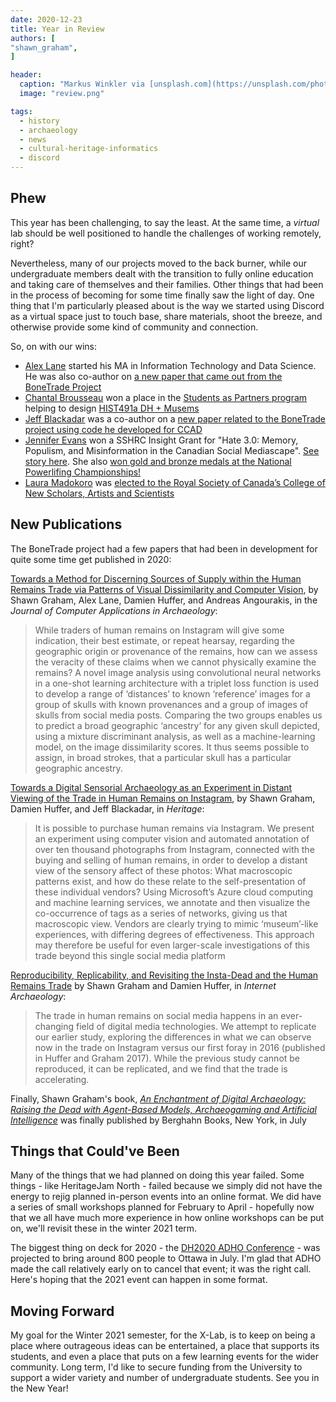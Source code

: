 ```yaml
---
date: 2020-12-23
title: Year in Review
authors: [
"shawn_graham",
]

header:
  caption: "Markus Winkler via [unsplash.com](https://unsplash.com/photos/-fRAIQHKcc0)"
  image: "review.png"

tags:
  - history
  - archaeology
  - news
  - cultural-heritage-informatics
  - discord
---
```


## Phew

This year has been challenging, to say the least. At the same time, a _virtual_ lab should be well positioned to handle the challenges of working remotely, right?

Nevertheless, many of our projects moved to the back burner, while our undergraduate members dealt with the transition to fully online education and taking care of themselves and their families. Other things that had been in the process of becoming for some time finally saw the light of day. One thing that I'm particularly pleased about is the way we started using Discord as a virtual space just to touch base, share materials, shoot the breeze, and otherwise provide some kind of community and connection.

So, on with our wins:

- [Alex Lane](authors/alex_lane/) started his MA in Information Technology and Data Science. He was also co-author on [a new paper that came out from the BoneTrade Project](https://journal.caa-international.org/article/10.5334/jcaa.59/)
- [Chantal Brousseau](authors/chantal_brousseau/) won a place in the [Students as Partners program](https://carleton.ca/discoverycentre/funding-opportunities/students-as-partners-program-sapp/) helping to design [HIST491a DH + Musems](https://dhmuse.netlify.app)
- [Jeff Blackadar](authors/jeff_blackadar) was a co-author on a [new paper related to the BoneTrade project using code he developed for CCAD](https://www.mdpi.com/2571-9408/3/2/13)
- [Jennifer Evans](authors/jennifer_v_evans/) won a SSHRC Insight Grant for "Hate 3.0: Memory, Populism, and Misinformation in the Canadian Social Mediascape". [See story here](https://carleton.ca/history/2020/history-professors-win-sshrc-insight-grant-for-hate-3-0/). She also [won gold and bronze medals at the National Powerlifing Championships!](https://newsroom.carleton.ca/story/history-professor-medals-powerlifting/)
- [Laura Madokoro](authors/laura_madokoro/) was [elected to the Royal Society of Canada’s College of New Scholars, Artists and Scientists](https://carleton.ca/history/2020/laura-madokoro-named-to-the-rsc-college-of-new-scholars-artists-and-scientists/)

## New Publications

The BoneTrade project had a few papers that had been in development for quite some time get published in 2020:

[Towards a Method for Discerning Sources of Supply within the Human Remains Trade via Patterns of Visual Dissimilarity and Computer Vision](https://journal.caa-international.org/article/10.5334/jcaa.59/), by Shawn Graham, Alex Lane, Damien Huffer, and Andreas Angourakis, in the _Journal of Computer Applications in Archaeology_:

> While traders of human remains on Instagram will give some indication, their best estimate, or repeat hearsay, regarding the geographic origin or provenance of the remains, how can we assess the veracity of these claims when we cannot physically examine the remains? A novel image analysis using convolutional neural networks in a one-shot learning architecture with a triplet loss function is used to develop a range of ‘distances’ to known ‘reference’ images for a group of skulls with known provenances and a group of images of skulls from social media posts. Comparing the two groups enables us to predict a broad geographic ‘ancestry’ for any given skull depicted, using a mixture discriminant analysis, as well as a machine-learning model, on the image dissimilarity scores. It thus seems possible to assign, in broad strokes, that a particular skull has a particular geographic ancestry.

[Towards a Digital Sensorial Archaeology as an Experiment in Distant Viewing of the Trade in Human Remains on Instagram](https://www.mdpi.com/2571-9408/3/2/13), by Shawn Graham, Damien Huffer, and Jeff Blackadar, in _Heritage_:

> It is possible to purchase human remains via Instagram. We present an experiment using computer vision and automated annotation of over ten thousand photographs from Instagram, connected with the buying and selling of human remains, in order to develop a distant view of the sensory affect of these photos: What macroscopic patterns exist, and how do these relate to the self-presentation of these individual vendors? Using Microsoft’s Azure cloud computing and machine learning services, we annotate and then visualize the co-occurrence of tags as a series of networks, giving us that macroscopic view. Vendors are clearly trying to mimic ‘museum’-like experiences, with differing degrees of effectiveness. This approach may therefore be useful for even larger-scale investigations of this trade beyond this single social media platform

[Reproducibility, Replicability, and Revisiting the Insta-Dead and the Human Remains Trade](https://intarch.ac.uk/journal/issue55/11/index.html) by Shawn Graham and Damien Huffer, in _Internet Archaeology_:

> The trade in human remains on social media happens in an ever-changing field of digital media technologies. We attempt to replicate our earlier study, exploring the differences in what we can observe now in the trade on Instagram versus our first foray in 2016 (published in Huffer and Graham 2017). While the previous study cannot be reproduced, it can be replicated, and we find that the trade is accelerating.

Finally, Shawn Graham's book, _[An Enchantment of Digital Archaeology: Raising the Dead with Agent-Based Models, Archaeogaming and Artificial Intelligence](https://www.berghahnbooks.com/title/GrahamEnchantment)_ was finally published by Berghahn Books, New York, in July

## Things that Could've Been

Many of the things that we had planned on doing this year failed. Some things - like HeritageJam North - failed because we simply did not have the energy to rejig planned in-person events into an online format. We did have a series of small workshops planned for February to April - hopefully now that we all have much more experience in how online workshops can be put on, we'll revisit these in the winter 2021 term.

The biggest thing on deck for 2020 - the [DH2020 ADHO Conference](https://dh2020.adho.org/) - was projected to bring around 800 people to Ottawa in July. I'm glad that ADHO made the call relatively early on to cancel that event; it was the right call. Here's hoping that the 2021 event can happen in some format.

## Moving Forward

My goal for the Winter 2021 semester, for the X-Lab, is to keep on being a place where outrageous ideas can be entertained, a place that supports its students, and even a place that puts on a few learning events for the wider community. Long term, I'd like to secure funding from the University to support a wider variety and number of undergraduate students. See you in the New Year!
